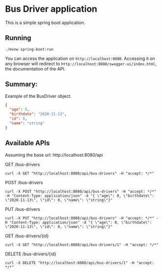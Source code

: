 # Bus Driver application
This is a simple spring boot application.

## Running

```
./mvnw spring-boot:run 
```

You can access the application on `http://localhost:8080`. Accessing it on any browser will redirect to `http://localhost:8080/swagger-ui/index.html`, the documentation of the API.

## Summary:

Example of the BusDriver object.

```json
{
  "age": 0,
  "birthdate": "2020-11-13",
  "id": 0,
  "name": "string"
}
```

## Available APIs

Assuming the base url: http://localhost:8080/api

GET /bus-drivers
```
curl -X GET "http://localhost:8080/api/bus-drivers" -H "accept: */*"
```

POST /bus-drivers
```
curl -X POST "http://localhost:8080/api/bus-drivers" -H "accept: */*" -H "Content-Type: application/json" -d "{ \"age\": 0, \"birthdate\": \"2020-11-13\", \"id\": 0, \"name\": \"string\"}"
```

PUT /bus-drivers
```
curl -X PUT "http://localhost:8080/api/bus-drivers" -H "accept: */*" -H "Content-Type: application/json" -d "{ \"age\": 0, \"birthdate\": \"2020-11-13\", \"id\": 0, \"name\": \"string\"}"
```

GET /bus-drivers/{id}
```
curl -X GET "http://localhost:8080/api/bus-drivers/1" -H "accept: */*"
```

DELETE /bus-drivers/{id}
```
curl -X DELETE "http://localhost:8080/api/bus-drivers/1" -H "accept: */*"
```